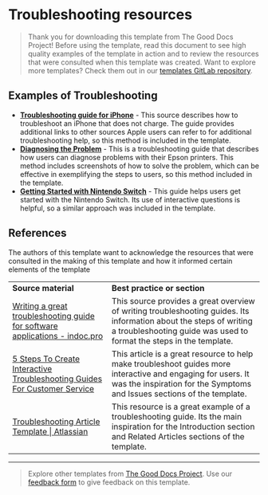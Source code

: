 # Troubleshooting resources

> Thank you for downloading this template from The Good Docs Project! Before using the template, read this document to see high quality examples of the template in action and to review the resources that were consulted when this template was created. Want to explore more templates? Check them out in our [templates GitLab repository](https://gitlab.com/tgdp/templates).

## Examples of Troubleshooting

* **[Troubleshooting guide for iPhone](https://support.apple.com/en-us/HT201569)** - This source describes how to troubleshoot an iPhone that does not charge.  The guide provides additional links to other sources Apple users can refer to for additional troubleshooting help, so this method is included in the template.
* **[Diagnosing the Problem](https://files.support.epson.com/htmldocs/pho22_/pho22_rf/trble_1.htm)** - This is a troubleshooting guide that describes how users can diagnose problems with their Epson printers. This method includes screenshots of how to solve the problem, which can be effective in exemplifying the steps to users, so this method included in the template.
* **[Getting Started with Nintendo Switch](https://en-americas-support.nintendo.com/app/answers/detail/p/989/c/904/a_id/43021)** - This guide helps users get started with the Nintendo Switch. Its use of interactive questions is helpful, so a similar approach was included in the template.

## References

The authors of this template want to acknowledge the resources that were consulted in the making of this template and how it informed certain elements of the template

<table>
  <tr>
   <td><strong>Source material</strong>
   </td>
   <td><strong>Best practice or section</strong>
   </td>
  </tr>
  <tr>
   <td><a href="https://indoc.pro/documentation-types/troubleshooting-guide/">Writing a great troubleshooting guide for software applications - indoc.pro</a>
   </td>
   <td>This source provides a great overview of writing troubleshooting guides. Its information about the steps of writing a troubleshooting guide was used to format the steps in the template.
   </td>
  </tr>
  <tr>
   <td><a href="https://knowmax.ai/blog/troubleshooting-guides-for-customer-service/">5 Steps To Create Interactive Troubleshooting Guides For Customer Service</a>
   </td>
   <td>This article is a great resource to help make troubleshoot guides more interactive and engaging for users. It was the inspiration for the Symptoms and Issues sections of the template.
   </td>
  </tr>
  <tr>
   <td><a href="https://www.atlassian.com/software/confluence/templates/troubleshooting-article">Troubleshooting Article Template | Atlassian</a>
   </td>
   <td>This resource is a great example of a troubleshooting guide. Its the main inspiration for the Introduction section and Related Articles sections of the template.
   </td>
  </tr>
</table>

---

> Explore other templates from [The Good Docs Project](https://gitlab.com/tgdp/templates). Use our [feedback form](https://thegooddocsproject.dev/feedback/) to give feedback on this template.